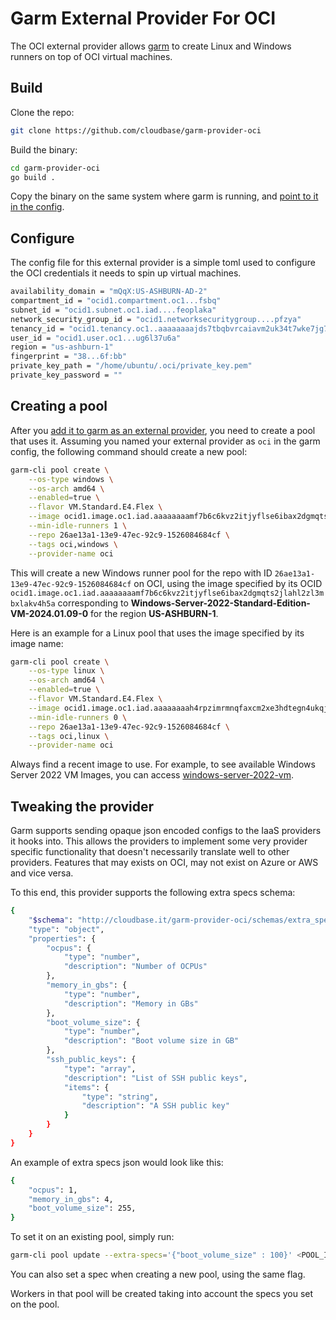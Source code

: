 # Garm External Provider For OCI

The OCI external provider allows [garm](https://github.com/cloudbase/garm) to create Linux and Windows runners on top of OCI virtual machines.

## Build

Clone the repo:

```bash
git clone https://github.com/cloudbase/garm-provider-oci
```

Build the binary:

```bash
cd garm-provider-oci
go build .
```

Copy the binary on the same system where garm is running, and [point to it in the config](https://github.com/cloudbase/garm/blob/main/doc/providers.md#the-external-provider).

## Configure

The config file for this external provider is a simple toml used to configure the OCI credentials it needs to spin up virtual machines.

```bash
availability_domain = "mQqX:US-ASHBURN-AD-2"
compartment_id = "ocid1.compartment.oc1...fsbq"
subnet_id = "ocid1.subnet.oc1.iad....feoplaka"
network_security_group_id = "ocid1.networksecuritygroup....pfzya"
tenancy_id = "ocid1.tenancy.oc1..aaaaaaaajds7tbqbvrcaiavm2uk34t7wke7jg75aemsacljymbjxcio227oq"
user_id = "ocid1.user.oc1...ug6l37u6a"
region = "us-ashburn-1"
fingerprint = "38...6f:bb"
private_key_path = "/home/ubuntu/.oci/private_key.pem"
private_key_password = ""
```

## Creating a pool

After you [add it to garm as an external provider](https://github.com/cloudbase/garm/blob/main/doc/providers.md#the-external-provider), you need to create a pool that uses it. Assuming you named your external provider as ```oci``` in the garm config, the following command should create a new pool:

```bash
garm-cli pool create \
    --os-type windows \
    --os-arch amd64 \
    --enabled=true \
    --flavor VM.Standard.E4.Flex \
    --image ocid1.image.oc1.iad.aaaaaaaamf7b6c6kvz2itjyflse6ibax2dgmqts2jlahl2zl3mbxlakv4h5a \
    --min-idle-runners 1 \
    --repo 26ae13a1-13e9-47ec-92c9-1526084684cf \
    --tags oci,windows \
    --provider-name oci
```

This will create a new Windows runner pool for the repo with ID `26ae13a1-13e9-47ec-92c9-1526084684cf` on OCI, using the image specified by its OCID `ocid1.image.oc1.iad.aaaaaaaamf7b6c6kvz2itjyflse6ibax2dgmqts2jlahl2zl3mbxlakv4h5a` corresponding to **Windows-Server-2022-Standard-Edition-VM-2024.01.09-0** for the region **US-ASHBURN-1**.

Here is an example for a Linux pool that uses the image specified by its image name:

```bash
garm-cli pool create \
    --os-type linux \
    --os-arch amd64 \
    --enabled=true \
    --flavor VM.Standard.E4.Flex \
    --image ocid1.image.oc1.iad.aaaaaaaah4rpzimrmnqfaxcm2xe3hdtegn4ukqje66rgouxakhvkaxer24oa \
    --min-idle-runners 0 \
    --repo 26ae13a1-13e9-47ec-92c9-1526084684cf \
    --tags oci,linux \
    --provider-name oci
```

Always find a recent image to use. For example, to see available Windows Server 2022 VM Images, you can access [windows-server-2022-vm](https://docs.oracle.com/en-us/iaas/images/windows-server-2022-vm/).

## Tweaking the provider

Garm supports sending opaque json encoded configs to the IaaS providers it hooks into. This allows the providers to implement some very provider specific functionality that doesn't necessarily translate well to other providers. Features that may exists on OCI, may not exist on Azure or AWS and vice versa.

To this end, this provider supports the following extra specs schema:

```bash
{
    "$schema": "http://cloudbase.it/garm-provider-oci/schemas/extra_specs#",
    "type": "object",
    "properties": {
        "ocpus": {
            "type": "number",
            "description": "Number of OCPUs"
        },
        "memory_in_gbs": {
            "type": "number",
            "description": "Memory in GBs"
        },
        "boot_volume_size": {
            "type": "number",
            "description": "Boot volume size in GB"
        },
        "ssh_public_keys": {
            "type": "array",
            "description": "List of SSH public keys",
            "items": {
                "type": "string",
                "description": "A SSH public key"
            }
        }
    }
}
```

An example of extra specs json would look like this:

```bash
{
    "ocpus": 1,
    "memory_in_gbs": 4,
    "boot_volume_size": 255,
}
```

To set it on an existing pool, simply run:

```bash
garm-cli pool update --extra-specs='{"boot_volume_size" : 100}' <POOL_ID>
```

You can also set a spec when creating a new pool, using the same flag.

Workers in that pool will be created taking into account the specs you set on the pool.

